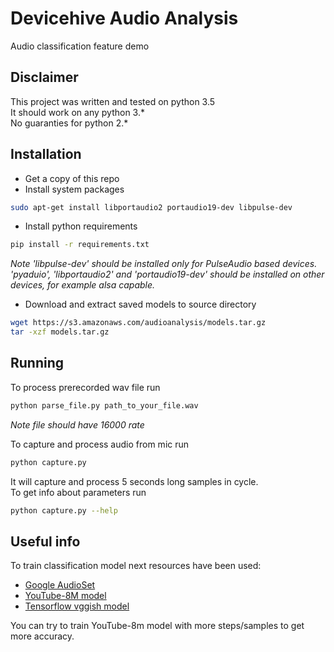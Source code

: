# Devicehive Audio Analysis
Audio classification feature demo

## Disclaimer
This project was written and tested on python 3.5\
It should work on any python 3.\*\
No guaranties for python 2.\*

## Installation
* Get a copy of this repo
* Install system packages
```bash
sudo apt-get install libportaudio2 portaudio19-dev libpulse-dev
```
* Install python requirements
```bash
pip install -r requirements.txt
```
_Note 'libpulse-dev' should be installed only for PulseAudio based devices. 'pyaduio', 'libportaudio2' and 'portaudio19-dev' should be installed on other devices, for example alsa capable._

* Download and extract saved models to source directory
```bash
wget https://s3.amazonaws.com/audioanalysis/models.tar.gz
tar -xzf models.tar.gz
```

## Running
To process prerecorded wav file run
```bash
python parse_file.py path_to_your_file.wav
```
_Note file should have 16000 rate_

To capture and process audio from mic run
```bash
python capture.py
```
It will capture and process 5 seconds long samples in cycle.\
To get info about parameters run
```bash
python capture.py --help
```

## Useful info
To train classification model next resources have been used:
* [Google AudioSet](https://research.google.com/audioset/)
* [YouTube-8M model](https://github.com/google/youtube-8m)
* [Tensorflow vggish model](https://github.com/tensorflow/models/tree/master/research/audioset)

You can try to train YouTube-8m model with more steps/samples to get more accuracy.
